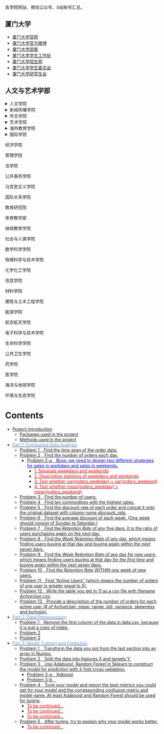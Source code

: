 各学院网站、微信公众号、b站账号汇总。

## 厦门大学
- [厦门大学官网](https://www.xmu.edu.cn/)
- [厦门大学官方微博](https://weibo.com/xmunews)
- [厦门大学团委](https://tw.xmu.edu.cn/)
- [厦门大学学生工作处](https://xsc.xmu.edu.cn/)
- [厦门大学招生网](https://zsb.xmu.edu.cn/)
- [厦门大学学生委员会](https://xsh.xmu.edu.cn/)
- [厦门大学研究生会](https://yjsh.xmu.edu.cn/)

## 人文与艺术学部

<details>
        <summary>人文学院</summary>
        <p>官网</p>
</details>
<details>
        <summary>新闻传播学院</summary>
        <p>官网</p>
</details>
<details>
        <summary>外文学院</summary>
        <p>官网</p>
</details>
<details>
        <summary>艺术学院</summary>
        <p>官网</p>
</details>
<details>
        <summary>海外教育学院</summary>
        <p>官网</p>
</details>
<details>
        <summary>国际学院</summary>
        <p>第官网</p>
</details>

经济学院

管理学院

法学院

公共事务学院

马克思主义学院

国际关系学院

教育研究院

体育教学部

继续教育学院

社会与人类学院

数学科学学院

物理科学与技术学院

化学化工学院

信息学院

材料学院

建筑与土木工程学院

能源学院

航空航天学院

电子科学与技术学院

生命科学学院

公共卫生学院

药学院

医学院

海洋与地球学院

环境与生态学院

<h1>Contents<span class="tocSkip"></span></h1>
<div class="toc"><ul class="toc-item"><li><span><a href="#Project-Introduction" data-toc-modified-id="Project-Introduction-0">Project Introduction</a></span><ul class="toc-item"><li><span><a href="#Packages-used-in-the-project" data-toc-modified-id="Packages-used-in-the-project-0.1">Packages used in the project</a></span></li><li><span><a href="#Methods-used-in-the-project" data-toc-modified-id="Methods-used-in-the-project-0.2">Methods used in the project</a></span></li></ul></li><li><span><a href="#Part-1:-Explorative-Data-Analysis" data-toc-modified-id="Part-1:-Explorative-Data-Analysis-1"><font color="#6495ED">Part 1: Explorative Data Analysis</font></a></span><ul class="toc-item"><li><span><a href="#Problem-1 Find-the-time-span-of-the-order-data." data-toc-modified-id="Problem-1 Find-the-time-span-of-the-order-data.-1.1">Problem 1 Find the time span of the order data.</a></span></li><li><span><a href="#Problem-2 Find-the-number-of-orders-each-day." data-toc-modified-id="Problem-2 Find-the-number-of-orders-each-day.-1.2">Problem 2 Find the number of orders each day.</a></span><ul class="toc-item"><li><span><a href="#Problem-2-a Boss:-we-need-to-design-two-different-strategies-for-sales-in-workdays-and-sales-in-weekends.-" data-toc-modified-id="Problem-2-a Boss:-we-need-to-design-two-different-strategies-for-sales-in-workdays-and-sales-in-weekends.--1.2.1">Problem 2-a <font color="blue">Boss: we need to design two different strategies for sales in workdays and sales in weekends. </font></a></span><ul class="toc-item"><li><span><a href="#1.-Separate-weekdays-and-weekends" data-toc-modified-id="1.-Separate-weekdays-and-weekends-1.2.1.1"><font color="red">1. Separate weekdays and weekends</font></a></span></li><li><span><a href="#2.-Descriptive-statistics-of-weekdays-and-weekends" data-toc-modified-id="2.-Descriptive-statistics-of-weekdays-and-weekends-1.2.1.2"><font color="red">2. Descriptive statistics of weekdays and weekends</font></a></span></li><li><span><a href="#3.-Test-whether-var(orders_weekday)-=-var(orders_weekend)" data-toc-modified-id="3.-Test-whether-var(orders_weekday)-=-var(orders_weekend)-1.2.1.3"><font color="red">3. Test whether var(orders_weekday) = var(orders_weekend)</font></a></span></li><li><span><a href="#4.-Test-whether-mean(orders_weekday)-=-mean(orders_weekend)" data-toc-modified-id="4.-Test-whether-mean(orders_weekday)-=-mean(orders_weekend)-1.2.1.4"><font color="red">4. Test whether mean(orders_weekday) = mean(orders_weekend)</font></a></span></li></ul></li></ul></li><li><span><a href="#Problem-3 Find-the-number-of-users." data-toc-modified-id="Problem-3 Find-the-number-of-users.-1.3">Problem 3 Find the number of users.</a></span></li><li><span><a href="#Problem-4 Find-ten-commodities-with-the-highest-sales." data-toc-modified-id="Problem-4 Find-ten-commodities-with-the-highest-sales.-1.4">Problem 4 Find ten commodities with the highest sales.</a></span></li><li><span><a href="#Problem-5 Find-the-discount-rate-of-each-order-and-concat-it-onto-the-original-dataset-with-column-name-discount_rate." data-toc-modified-id="Problem-5 Find-the-discount-rate-of-each-order-and-concat-it-onto-the-original-dataset-with-column-name-discount_rate.-1.5">Problem 5 Find the discount rate of each order and concat it onto the original dataset with column name <em><font>discount_rate</font></em>.</a></span></li><li><span><a href="#Problem-6 Find-the-average-discount-of-each-week.-(One-week-should-consist-of-Sunday-to-Saturday.)" data-toc-modified-id="Problem-6 Find-the-average-discount-of-each-week.-(One-week-should-consist-of-Sunday-to-Saturday.)-1.6">Problem 6 Find the average discount of each week. (One week should consist of Sunday to Saturday.)</a></span></li><li><span><a href="#Problem-7 Find-the-Retention-Rate-of-any-five-days.-It-is-the-ratio-of-users-purchasing-again-on-the-next-day." data-toc-modified-id="Problem-7 Find-the-Retention-Rate-of-any-five-days.-It-is-the-ratio-of-users-purchasing-again-on-the-next-day.-1.7">Problem 7 Find the <em><font>Retention Rate</font></em> of any five days. It is the ratio of users purchasing again on the next day.</a></span></li><li><span><a href="#Problem-8 Find-the-Week-Retention-Rate-of-any-day,-which-means-finding-users-buying-at-that-day-and-buying-again-within-the-next-seven-days." data-toc-modified-id="Problem-8 Find-the-Week-Retention-Rate-of-any-day,-which-means-finding-users-buying-at-that-day-and-buying-again-within-the-next-seven-days.-1.8">Problem 8 Find the <em><font>Week Retention Rate</font></em> of any day, which means finding users buying at that day and buying again within the next seven days.</a></span></li><li><span><a href="#Problem-9 Find-the-Week-Retention-Rate-of-any-day-for-new-users,-which-means-finding-users-buying-at-that-day-for-the-first-time--and-buying-again-within-the-next-seven-days." data-toc-modified-id="Problem-9 Find-the-Week-Retention-Rate-of-any-day-for-new-users,-which-means-finding-users-buying-at-that-day-for-the-first-time--and-buying-again-within-the-next-seven-days.-1.9">Problem 9 Find the <em><font>Week Retention Rate</font></em> of any day for <em><font>new users</font></em>, which means finding users buying at that day <em><font>for the first time</font></em>  and buying again within the next seven days.</a></span></li><li><span><a href="#Problem-10 Find-the-Retention-Rate-WITHIN-one-week-of-new-users." data-toc-modified-id="Problem-10 Find-the-Retention-Rate-WITHIN-one-week-of-new-users.-1.10">Problem 10 Find the <em><font>Retention Rate</font></em> <em><font>WITHIN</font></em> one week of new users.</a></span></li><li><span><a href="#Problem-11 Find-“Active-Users”-(which-means-the-number-of-orders-of-one-user-is-greater-equal-to-5)." data-toc-modified-id="Problem-11 Find-“Active-Users”-(which-means-the-number-of-orders-of-one-user-is-greater-equal-to-5).-1.11">Problem 11 Find “Active Users” (which means the number of orders of one user is greater equal to 5).</a></span></li><li><span><a href="#Problem-12 Write-the-table-you-get-in-11-as-a-csv-file-with-filename-ActiveUser.csv." data-toc-modified-id="Problem-12 Write-the-table-you-get-in-11-as-a-csv-file-with-filename-ActiveUser.csv.-1.12">Problem 12 Write the table you get in 11 as a csv file with filename <em><font>ActiveUser.csv</font></em>.</a></span></li><li><span><a href="#Problem-13 Provide-a-description-of-the-number-of-orders-for-each-active-user-(#-of-ActiveUser,-mean,-range,-std,-variance,-skewness-and-kurtosis)." data-toc-modified-id="Problem-13 Provide-a-description-of-the-number-of-orders-for-each-active-user-(#-of-ActiveUser,-mean,-range,-std,-variance,-skewness-and-kurtosis).-1.13">Problem 13 Provide a description of the number of orders for each active user (# of ActiveUser, mean, range, std, variance, skewness and kurtosis).</a></span></li></ul></li><li><span><a href="#Part-2:-Data-Preprocessing" data-toc-modified-id="Part-2:-Data-Preprocessing-2"><font color="#6495ED">Part 2: Data Preprocessing</font></a></span><ul class="toc-item"><li><span><a href="#Problem-1 Remove-the-first-column-of-the-data-in-data.csv,-because-it-is-just-a-copy-of-index." data-toc-modified-id="Problem-1 Remove-the-first-column-of-the-data-in-data.csv,-because-it-is-just-a-copy-of-index.-2.1">Problem 1 Remove the first column of the data in data.csv, because it is just a copy of index.</a></span></li><li><span><a href="#Problem-2" data-toc-modified-id="Problem-2-2.2">Problem 2</a></span></li><li><span><a href="#Problem-3" data-toc-modified-id="Problem-3-2.3">Problem 3</a></span></li></ul></li><li><span><a href="#Part-3:-Model-Training-and-Prediction" data-toc-modified-id="Part-3:-Model-Training-and-Prediction-3"><font color="#6495ED">Part 3: Model Training and Prediction</font></a></span><ul class="toc-item"><li><span><a href="#Problem-1 Transform-the-data-you-got-from-the-last-section-into-an-array-in-Numpy." data-toc-modified-id="Problem-1 Transform-the-data-you-got-from-the-last-section-into-an-array-in-Numpy.-3.1">Problem 1 Transform the data you got from the last section into an array in Numpy.</a></span></li><li><span><a href="#Problem-2 Split-the-data-into-features-X-and-targets-Y." data-toc-modified-id="Problem-2 Split-the-data-into-features-X-and-targets-Y.-3.2">Problem 2 Split the data into features X and targets Y.</a></span></li><li><span><a href="#Problem-3 Use-Adaboost,-Random-Forest-in-Sklearn-to-construct-the-model-for-prediction-with-3-fold-cross-validation." data-toc-modified-id="Problem-3 Use-Adaboost,-Random-Forest-in-Sklearn-to-construct-the-model-for-prediction-with-3-fold-cross-validation.-3.3">Problem 3 Use Adaboost, Random Forest in Sklearn to construct the model for prediction with 3-fold cross validation.</a></span><ul class="toc-item"><li><span><a href="#Problem-3-a Xgboost" data-toc-modified-id="Problem-3-a Xgboost-3.3.1">Problem 3-a Xgboost</a></span></li><li><span><a href="#Problem-3-b " data-toc-modified-id="Problem-3-b -3.3.2">Problem 3-b </a></span></li></ul></li><li><span><a href="#Problem-4 Tune-your-model-and-report-the-best-metrics-you-could-get-for-your-model-and-the-corresponding-confusion-matrix-and-model-name.-At-least-Adaboost-and-Random-Forest-should-be-used-for-tuning." data-toc-modified-id="Problem-4 Tune-your-model-and-report-the-best-metrics-you-could-get-for-your-model-and-the-corresponding-confusion-matrix-and-model-name.-At-least-Adaboost-and-Random-Forest-should-be-used-for-tuning.-3.4">Problem 4 Tune your model and report the best metrics you could get for your model and the corresponding confusion matrix and model name. At least Adaboost and Random Forest should be used for tuning.</a></span><ul class="toc-item"><li><span><a href="#To-be-continued..." data-toc-modified-id="To-be-continued...-3.4.1"><font color="red">To be continued...</font></a></span></li><li><span><a href="#To-be-continued..." data-toc-modified-id="To-be-continued...-3.4.2"><font color="red">To be continued...</font></a></span></li><li><span><a href="#To-be-continued..." data-toc-modified-id="To-be-continued...-3.4.3"><font color="red">To be continued...</font></a></span></li></ul></li><li><span><a href="#Problem-5 After-tuning,-try-to-explain-why-your-model-works-better." data-toc-modified-id="Problem-5 After-tuning,-try-to-explain-why-your-model-works-better.-3.5">Problem 5 After tuning, try to explain why your model works better.</a></span><ul class="toc-item"><li><span><a href="#To-be-continued..." data-toc-modified-id="To-be-continued...-3.5.1"><font color="red">To be continued...</font></a></span></li></ul></li></ul></li></ul></div>
